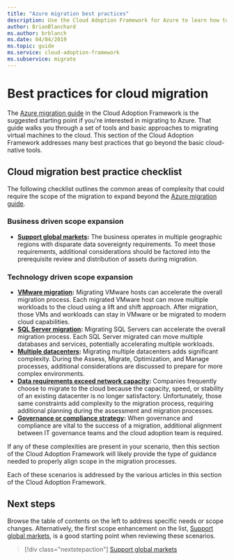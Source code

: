 ```yaml
---
title: "Azure migration best practices"
description: Use the Cloud Adoption Framework for Azure to learn how to implement the tools necessary to align with best practices for cloud migration.
author: BrianBlanchard
ms.author: brblanch
ms.date: 04/04/2019
ms.topic: guide
ms.service: cloud-adoption-framework
ms.subservice: migrate
---
```


# Best practices for cloud migration

The [Azure migration guide](../azure-migration-guide/index.md) in the Cloud Adoption Framework is the suggested starting point if you're interested in migrating to Azure. That guide walks you through a set of tools and basic approaches to migrating virtual machines to the cloud. This section of the Cloud Adoption Framework addresses many best practices that go beyond the basic cloud-native tools.

## Cloud migration best practice checklist

The following checklist outlines the common areas of complexity that could require the scope of the migration to expand beyond the [Azure migration guide](../azure-migration-guide/index.md).

### Business driven scope expansion

- **[Support global markets](./multiple-regions.md):** The business operates in multiple geographic regions with disparate data sovereignty requirements. To meet those requirements, additional considerations should be factored into the prerequisite review and distribution of assets during migration.

### Technology driven scope expansion

- **[VMware migration](./vmware-host.md):** Migrating VMware hosts can accelerate the overall migration process. Each migrated VMware host can move multiple workloads to the cloud using a lift and shift approach. After migration, those VMs and workloads can stay in VMware or be migrated to modern cloud capabilities.
- **[SQL Server migration](./sql-migration.md):** Migrating SQL Servers can accelerate the overall migration process. Each SQL Server migrated can move multiple databases and services, potentially accelerating multiple workloads.
- **[Multiple datacenters](./multiple-datacenters.md):** Migrating multiple datacenters adds significant complexity. During the Assess, Migrate, Optimization, and Manage processes, additional considerations are discussed to prepare for more complex environments.
- **[Data requirements exceed network capacity](./network-capacity-exceeded.md):** Companies frequently choose to migrate to the cloud because the capacity, speed, or stability of an existing datacenter is no longer satisfactory. Unfortunately, those same constraints add complexity to the migration process, requiring additional planning during the assessment and migration processes.
- **[Governance or compliance strategy](./governance-or-compliance.md):** When governance and compliance are vital to the success of a migration, additional alignment between IT governance teams and the cloud adoption team is required.

If any of these complexities are present in your scenario, then this section of the Cloud Adoption Framework will likely provide the type of guidance needed to properly align scope in the migration processes.

Each of these scenarios is addressed by the various articles in this section of the Cloud Adoption Framework.

## Next steps

Browse the table of contents on the left to address specific needs or scope changes. Alternatively, the first scope enhancement on the list, [Support global markets](./multiple-regions.md), is a good starting point when reviewing these scenarios.

> [!div class="nextstepaction"]
> [Support global markets](./multiple-regions.md)
